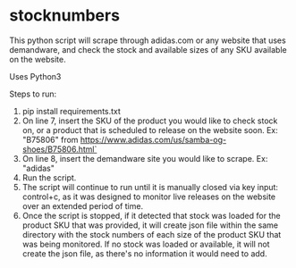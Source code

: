 # stocknumbers

This python script will scrape through adidas.com or any website that uses demandware, and check the stock and available sizes of any SKU available on the website.

Uses Python3

Steps to run:

1. pip install requirements.txt
2. On line 7, insert the SKU of the product you would like to check stock on, or a product that is scheduled to release on the website soon. Ex: "B75806" from https://www.adidas.com/us/samba-og-shoes/B75806.html`
3. On line 8, insert the demandware site you would like to scrape. Ex: "adidas"
4. Run the script.
5. The script will continue to run until it is manually closed via key input: control+c, as it was designed to monitor live releases on the website over an extended period of time.
6. Once the script is stopped, if it detected that stock was loaded for the product SKU that was provided, it will create json file within the same directory with the stock numbers of each size of the product SKU that was being monitored. If no stock was loaded or available, it will not create the json file, as there's no information it would need to add.

